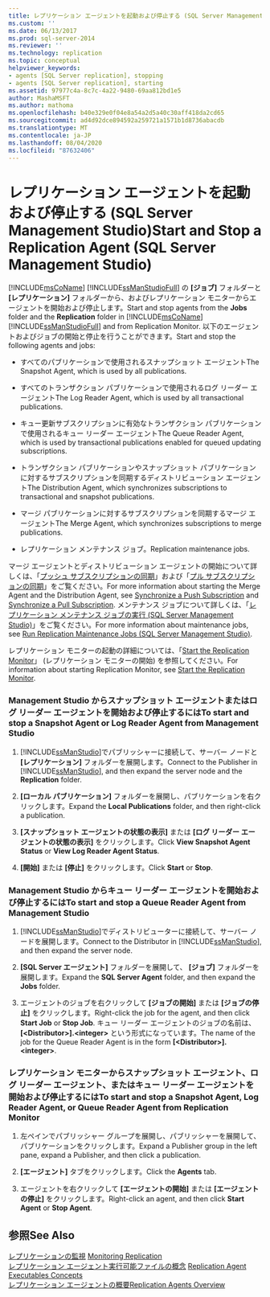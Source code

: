 ```yaml
---
title: レプリケーション エージェントを起動および停止する (SQL Server Management Studio) | Microsoft Docs
ms.custom: ''
ms.date: 06/13/2017
ms.prod: sql-server-2014
ms.reviewer: ''
ms.technology: replication
ms.topic: conceptual
helpviewer_keywords:
- agents [SQL Server replication], stopping
- agents [SQL Server replication], starting
ms.assetid: 97977c4a-8c7c-4a22-9480-69aa812bd1e5
author: MashaMSFT
ms.author: mathoma
ms.openlocfilehash: b40e329e0f04e8a54a2d5a40c30aff418da2cd65
ms.sourcegitcommit: ad4d92dce894592a259721a1571b1d8736abacdb
ms.translationtype: MT
ms.contentlocale: ja-JP
ms.lasthandoff: 08/04/2020
ms.locfileid: "87632406"
---
```

# <a name="start-and-stop-a-replication-agent-sql-server-management-studio"></a><span data-ttu-id="302cf-102">レプリケーション エージェントを起動および停止する (SQL Server Management Studio)</span><span class="sxs-lookup"><span data-stu-id="302cf-102">Start and Stop a Replication Agent (SQL Server Management Studio)</span></span>
  <span data-ttu-id="302cf-103">[!INCLUDE[msCoName](../../../includes/msconame-md.md)] [!INCLUDE[ssManStudioFull](../../../includes/ssmanstudiofull-md.md)] の **[ジョブ]** フォルダーと **[レプリケーション]** フォルダーから、およびレプリケーション モニターからエージェントを開始および停止します。</span><span class="sxs-lookup"><span data-stu-id="302cf-103">Start and stop agents from the **Jobs** folder and the **Replication** folder in [!INCLUDE[msCoName](../../../includes/msconame-md.md)] [!INCLUDE[ssManStudioFull](../../../includes/ssmanstudiofull-md.md)] and from Replication Monitor.</span></span> <span data-ttu-id="302cf-104">以下のエージェントおよびジョブの開始と停止を行うことができます。</span><span class="sxs-lookup"><span data-stu-id="302cf-104">Start and stop the following agents and jobs:</span></span>  
  
-   <span data-ttu-id="302cf-105">すべてのパブリケーションで使用されるスナップショット エージェント</span><span class="sxs-lookup"><span data-stu-id="302cf-105">The Snapshot Agent, which is used by all publications.</span></span>  
  
-   <span data-ttu-id="302cf-106">すべてのトランザクション パブリケーションで使用されるログ リーダー エージェント</span><span class="sxs-lookup"><span data-stu-id="302cf-106">The Log Reader Agent, which is used by all transactional publications.</span></span>  
  
-   <span data-ttu-id="302cf-107">キュー更新サブスクリプションに有効なトランザクション パブリケーションで使用されるキュー リーダー エージェント</span><span class="sxs-lookup"><span data-stu-id="302cf-107">The Queue Reader Agent, which is used by transactional publications enabled for queued updating subscriptions.</span></span>  
  
-   <span data-ttu-id="302cf-108">トランザクション パブリケーションやスナップショット パブリケーションに対するサブスクリプションを同期するディストリビューション エージェント</span><span class="sxs-lookup"><span data-stu-id="302cf-108">The Distribution Agent, which synchronizes subscriptions to transactional and snapshot publications.</span></span>  
  
-   <span data-ttu-id="302cf-109">マージ パブリケーションに対するサブスクリプションを同期するマージ エージェント</span><span class="sxs-lookup"><span data-stu-id="302cf-109">The Merge Agent, which synchronizes subscriptions to merge publications.</span></span>  
  
-   <span data-ttu-id="302cf-110">レプリケーション メンテナンス ジョブ。</span><span class="sxs-lookup"><span data-stu-id="302cf-110">Replication maintenance jobs.</span></span>  
  
 <span data-ttu-id="302cf-111">マージ エージェントとディストリビューション エージェントの開始について詳しくは、「[プッシュ サブスクリプションの同期](../synchronize-a-push-subscription.md)」および「[プル サブスクリプションの同期](../synchronize-a-pull-subscription.md)」をご覧ください。</span><span class="sxs-lookup"><span data-stu-id="302cf-111">For more information about starting the Merge Agent and the Distribution Agent, see [Synchronize a Push Subscription](../synchronize-a-push-subscription.md) and [Synchronize a Pull Subscription](../synchronize-a-pull-subscription.md).</span></span> <span data-ttu-id="302cf-112">メンテナンス ジョブについて詳しくは、「[レプリケーション メンテナンス ジョブの実行 &#40;SQL Server Management Studio&#41;](../../../ssms/sql-server-management-studio-ssms.md)」をご覧ください。</span><span class="sxs-lookup"><span data-stu-id="302cf-112">For more information about maintenance jobs, see [Run Replication Maintenance Jobs &#40;SQL Server Management Studio&#41;](../../../ssms/sql-server-management-studio-ssms.md).</span></span>  
  
 <span data-ttu-id="302cf-113">レプリケーション モニターの起動の詳細については、「[Start the Replication Monitor](../monitor/start-the-replication-monitor.md)」 (レプリケーション モニターの開始) を参照してください。</span><span class="sxs-lookup"><span data-stu-id="302cf-113">For information about starting Replication Monitor, see [Start the Replication Monitor](../monitor/start-the-replication-monitor.md).</span></span>  
  
### <a name="to-start-and-stop-a-snapshot-agent-or-log-reader-agent-from-management-studio"></a><span data-ttu-id="302cf-114">Management Studio からスナップショット エージェントまたはログ リーダー エージェントを開始および停止するには</span><span class="sxs-lookup"><span data-stu-id="302cf-114">To start and stop a Snapshot Agent or Log Reader Agent from Management Studio</span></span>  
  
1.  <span data-ttu-id="302cf-115">[!INCLUDE[ssManStudio](../../../includes/ssmanstudio-md.md)]でパブリッシャーに接続して、サーバー ノードと **[レプリケーション]** フォルダーを展開します。</span><span class="sxs-lookup"><span data-stu-id="302cf-115">Connect to the Publisher in [!INCLUDE[ssManStudio](../../../includes/ssmanstudio-md.md)], and then expand the server node and the **Replication** folder.</span></span>  
  
2.  <span data-ttu-id="302cf-116">**[ローカル パブリケーション]** フォルダーを展開し、パブリケーションを右クリックします。</span><span class="sxs-lookup"><span data-stu-id="302cf-116">Expand the **Local Publications** folder, and then right-click a publication.</span></span>  
  
3.  <span data-ttu-id="302cf-117">**[スナップショット エージェントの状態の表示]** または **[ログ リーダー エージェントの状態の表示]** をクリックします。</span><span class="sxs-lookup"><span data-stu-id="302cf-117">Click **View Snapshot Agent Status** or **View Log Reader Agent Status**.</span></span>  
  
4.  <span data-ttu-id="302cf-118">**[開始]** または **[停止]** をクリックします。</span><span class="sxs-lookup"><span data-stu-id="302cf-118">Click **Start** or **Stop**.</span></span>  
  
### <a name="to-start-and-stop-a-queue-reader-agent-from-management-studio"></a><span data-ttu-id="302cf-119">Management Studio からキュー リーダー エージェントを開始および停止するには</span><span class="sxs-lookup"><span data-stu-id="302cf-119">To start and stop a Queue Reader Agent from Management Studio</span></span>  
  
1.  <span data-ttu-id="302cf-120">[!INCLUDE[ssManStudio](../../../includes/ssmanstudio-md.md)]でディストリビューターに接続して、サーバー ノードを展開します。</span><span class="sxs-lookup"><span data-stu-id="302cf-120">Connect to the Distributor in [!INCLUDE[ssManStudio](../../../includes/ssmanstudio-md.md)], and then expand the server node.</span></span>  
  
2.  <span data-ttu-id="302cf-121">**[SQL Server エージェント]** フォルダーを展開して、 **[ジョブ]** フォルダーを展開します。</span><span class="sxs-lookup"><span data-stu-id="302cf-121">Expand the **SQL Server Agent** folder, and then expand the **Jobs** folder.</span></span>  
  
3.  <span data-ttu-id="302cf-122">エージェントのジョブを右クリックして **[ジョブの開始]** または **[ジョブの停止]** をクリックします。</span><span class="sxs-lookup"><span data-stu-id="302cf-122">Right-click the job for the agent, and then click **Start Job** or **Stop Job**.</span></span> <span data-ttu-id="302cf-123">キュー リーダー エージェントのジョブの名前は、 **[\<Distributor>].\<integer>** という形式になっています。</span><span class="sxs-lookup"><span data-stu-id="302cf-123">The name of the job for the Queue Reader Agent is in the form **[\<Distributor>].\<integer>**.</span></span>  
  
### <a name="to-start-and-stop-a-snapshot-agent-log-reader-agent-or-queue-reader-agent-from-replication-monitor"></a><span data-ttu-id="302cf-124">レプリケーション モニターからスナップショット エージェント、ログ リーダー エージェント、またはキュー リーダー エージェントを開始および停止するには</span><span class="sxs-lookup"><span data-stu-id="302cf-124">To start and stop a Snapshot Agent, Log Reader Agent, or Queue Reader Agent from Replication Monitor</span></span>  
  
1.  <span data-ttu-id="302cf-125">左ペインでパブリッシャー グループを展開し、パブリッシャーを展開して、パブリケーションをクリックします。</span><span class="sxs-lookup"><span data-stu-id="302cf-125">Expand a Publisher group in the left pane, expand a Publisher, and then click a publication.</span></span>  
  
2.  <span data-ttu-id="302cf-126">**[エージェント]** タブをクリックします。</span><span class="sxs-lookup"><span data-stu-id="302cf-126">Click the **Agents** tab.</span></span>  
  
3.  <span data-ttu-id="302cf-127">エージェントを右クリックして **[エージェントの開始]** または **[エージェントの停止]** をクリックします。</span><span class="sxs-lookup"><span data-stu-id="302cf-127">Right-click an agent, and then click **Start Agent** or **Stop Agent**.</span></span>  
  
## <a name="see-also"></a><span data-ttu-id="302cf-128">参照</span><span class="sxs-lookup"><span data-stu-id="302cf-128">See Also</span></span>  
 <span data-ttu-id="302cf-129">[レプリケーションの監視](../monitoring-replication.md) </span><span class="sxs-lookup"><span data-stu-id="302cf-129">[Monitoring Replication](../monitoring-replication.md) </span></span>  
 <span data-ttu-id="302cf-130">[レプリケーション エージェント実行可能ファイルの概念](../concepts/replication-agent-executables-concepts.md) </span><span class="sxs-lookup"><span data-stu-id="302cf-130">[Replication Agent Executables Concepts](../concepts/replication-agent-executables-concepts.md) </span></span>  
 [<span data-ttu-id="302cf-131">レプリケーション エージェントの概要</span><span class="sxs-lookup"><span data-stu-id="302cf-131">Replication Agents Overview</span></span>](replication-agents-overview.md)  
  
  

